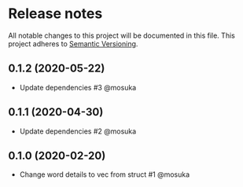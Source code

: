 # Release notes
All notable changes to this project will be documented in this file.
This project adheres to [Semantic Versioning](http://semver.org/).

## 0.1.2 (2020-05-22)
- Update dependencies #3 @mosuka

## 0.1.1 (2020-04-30)
- Update dependencies #2 @mosuka

## 0.1.0 (2020-02-20)
- Change word details to vec from struct #1 @mosuka
